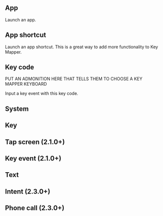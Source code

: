 ## App

Launch an app.

## App shortcut

Launch an app shortcut. This is a great way to add more functionality to Key Mapper.

## Key code


PUT AN ADMONITION HERE THAT TELLS THEM TO CHOOSE A KEY MAPPER KEYBOARD

Input a key event with this key code.

## System

## Key

## Tap screen (2.1.0+)

## Key event (2.1.0+)

## Text

## Intent (2.3.0+)

## Phone call (2.3.0+)